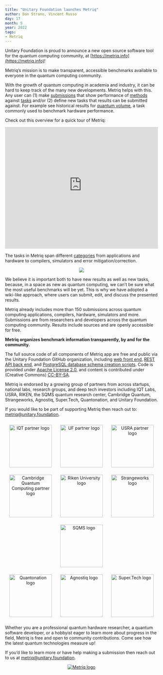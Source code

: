```yaml
---
title: "Unitary Foundation launches Metriq"
author: Dan Strano, Vincent Russo
day: 17
month: 5
year: 2022
tags:
- Metriq
---
```


Unitary Foundation is proud to announce a new open source software tool for the quantum computing community, at [https://metriq.info](https://metriq.info)!

Metriq’s mission is to make transparent, accessible benchmarks available to everyone in the quantum computing community.

With the growth of quantum computing in academia and industry, it can be hard to keep track of the many new developments. Metriq helps with this. Any user can (1) make [submissions](https://metriq.info) that show performance of [methods](https://metriq.info/Methods) against [tasks](https://metriq.info/Tasks) and/or (2) define new tasks that results can be submitted against. For example see historical results for [quantum volume](https://metriq.info/Task/34), a task commonly used to benchmark hardware performance.

Check out this overview for a quick tour of Metriq:

<div style="text-align: center;">
    <iframe
        id="video"
        width="100%"
        height="400"
        src="https://www.youtube-nocookie.com/embed/tg6Q5fnw2EE?rel=0&amp;controls=0&amp;showinfo=0"
        frameborder="0"
        allowfullscreen="">
    </iframe>
</div>

The tasks in Metriq span different [categories](https://metriq.info/Tasks) from applications and hardware to compilers, simulators and error mitigation/correction.

<div style="text-align: center;">
    <img src="https://res.cloudinary.com/dcz4ywuer/image/upload/v1690841822/q0me4zcf4vnqc2h65ho2.png" />
</div>

We believe it is important both to have new results as well as new tasks, because, in a space as new as quantum computing, we can’t be sure what the most useful benchmarks will be yet. This is why we have adopted a wiki-like approach, where users can submit, edit, and discuss the presented results.

Metriq already includes more than 150 submissions across quantum computing applications, compilers, hardware, simulators and more. Submissions are from researchers and developers across the quantum computing community. Results include sources and are openly accessible for free.

**Metriq organizes benchmark information transparently, by and for the community.**

The full source code of all components of Metriq app are free and public via the Unitary Foundation GitHub organization, including [web front end](https://github.com/unitaryfund/metriq-app), [REST API back end](https://github.com/unitaryfund/metriq-api), and [PostgreSQL database schema creation scripts](https://github.com/unitaryfund/metriq-postgres). Code is provided under [Apache License 2.0](https://github.com/unitaryfund/metriq-app/blob/main/LICENSE), and content is contributed under (Creative Commons) [CC-BY-SA](https://creativecommons.org/licenses/by-sa/4.0/).

Metriq is endorsed by a growing group of partners from across startups, national labs, research groups, and deep tech investors including IQT Labs, USRA, RIKEN, the SQMS quantum research center, Cambridge Quantum, Strangeworks, Agnostiq, Super.Tech, Quantonation, and Unitary Foundation.

If you would like to be part of supporting Metriq then reach out to: metriq@unitary.foundation.

<div style="text-align: center;">
    <a href='https://www.iqt.org/'><img src="https://res.cloudinary.com/dcz4ywuer/image/upload/v1690841822/r1touj7f8nr9rf0v3ooy.png" alt='IQT partner logo' style='display: inline-block; width: 140px; height: auto; max-width: 180px; max-height: 180px; padding: 12px;' /></a>
    <a href='https://unitary.foundation/'><img src="https://res.cloudinary.com/dcz4ywuer/image/upload/v1690841822/qaitkvubseyn0oasinko.png" alt='UF partner logo' style='display: inline-block; width: 140px; height: auto; max-width: 180px; max-height: 180px; padding: 12px;' /></a>
    <a href='https://riacs.usra.edu/quantum/nisqc-nl'><img src="https://res.cloudinary.com/dcz4ywuer/image/upload/v1690841822/ivtg9hqbkbvhrlwic9pp.png" alt='USRA partner logo' style='display: inline-block; width: 140px; height: auto; max-width: 180px; max-height: 180px; padding: 12px;' /></a><br />
    <a href='https://cambridgequantum.com/'><img src="https://res.cloudinary.com/dcz4ywuer/image/upload/v1690841822/lp80k7qb6pamjrpimhu6.png" alt='Cambridge Quantum Computing partner logo' style='display: inline-block; width: 140px; height: auto; max-width: 180px; max-height: 180px; padding: 12px;' /></a>
    <a href='https://www.riken.jp/en/'><img src="https://res.cloudinary.com/dcz4ywuer/image/upload/v1690841822/w5ahq5qov7dbvdqh2akx.png" alt='Riken University logo' style='display: inline-block; width: 140px; height: auto; max-width: 180px; max-height: 180px; padding: 12px;' /></a>
    <a href='https://strangeworks.com/'><img src="https://res.cloudinary.com/dcz4ywuer/image/upload/v1690841822/nese9jpfylu1hffmomju.png" alt='Strangeworks logo' style='display: inline-block; width: 140px; height: auto; max-width: 180px; max-height: 180px; padding: 12px;' /></a>
    <a href='https://sqms.fnal.gov/'><img src="https://res.cloudinary.com/dcz4ywuer/image/upload/v1690841822/tlx1aeltoctpdgs061b3.png" alt='SQMS logo' style='display: inline-block; width: 140px; height: auto; max-width: 180px; max-height: 180px; padding: 12px;' /></a><br />
    <a href='https://www.quantonation.com/'><img src="https://res.cloudinary.com/dcz4ywuer/image/upload/v1690841822/dyybccql1d15pxbo0ecu.png" alt='Quantonation logo' style='display: inline-block; width: 140px; height: auto; max-width: 180px; max-height: 180px; padding: 12px;' /></a>
    <a href='https://agnostiq.ai/'><img src="https://res.cloudinary.com/dcz4ywuer/image/upload/v1690841822/bz21od6ut84g5qkrefg4.png" alt='Agnostiq logo' style='display: inline-block; width: 140px; height: auto; max-width: 180px; max-height: 180px; padding: 12px;' /></a>
    <a href='https://super.tech/'><img src="https://res.cloudinary.com/dcz4ywuer/image/upload/v1690841822/zjkllt4hgs7ayus7nwio.png" alt='Super.Tech logo' style='display: inline-block; width: 140px; height: auto; max-width: 180px; max-height: 180px; padding: 12px;' /></a>
</div>

Whether you are a professional quantum hardware researcher, a quantum software developer, or a hobbyist eager to learn more about progress in the field, Metriq is free and open to community contributions. Come see how the latest quantum technologies measure up!

If you’d like to learn more or have help making a submission then reach out to us at metriq@unitary.foundation.

<div style="text-align: center;">
    <a href="https://metriq.info/"><img src="../images/metriq_logo_primary_blue_inverted.png" alt='Metriq logo' /></a>
</div>

